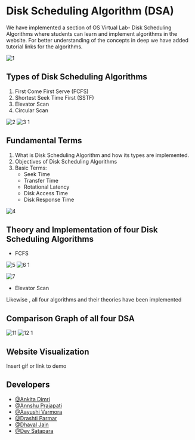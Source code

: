 
# Disk Scheduling Algorithm (DSA)

We have implemented a section of OS Virtual Lab-  Disk Scheduling Algorithms where students can learn and implement algorithms in the website. For better understanding of the concepts in deep we have added tutorial links for the algorithms.

![1](https://user-images.githubusercontent.com/91715629/142756280-6202abcc-67f2-41fc-8207-ff1e10511d8e.jpeg)



## Types of Disk Scheduling Algorithms
1. First Come First Serve (FCFS)
2. Shortest Seek Time First (SSTF)
3. Elevator Scan 
4. Circular Scan

![2](https://user-images.githubusercontent.com/91715629/142756312-710425c0-a46b-43d3-b798-db8dbb0c66ce.jpeg)
![3 1](https://user-images.githubusercontent.com/91715629/142756520-8bd1b477-23ff-458c-8592-22aeea059df9.jpeg)



## Fundamental Terms 
1. What is Disk Scheduling Algorithm and how its types are implemented.
2. Objectives of Disk Scheduling Algorithms
3. Basic Terms:
    * Seek Time
    * Transfer Time
    * Rotational Latency
    * Disk Access Time
    * Disk Response Time

![4](https://user-images.githubusercontent.com/91715629/142756328-75af6283-c8c1-4474-98fb-cbef103c11ba.jpeg)

## Theory and Implementation of four Disk Scheduling Algorithms

* FCFS

![5](https://user-images.githubusercontent.com/91715629/142756377-683bfec3-aa7c-42de-98da-99c5b01cab95.jpeg)
![6 1](https://user-images.githubusercontent.com/91715629/142756590-2dea8160-b080-4ff5-95f1-b976a6425533.jpeg)


![7](https://user-images.githubusercontent.com/91715629/142756401-24d657ca-8a9e-4bef-bb28-975702258bfc.jpeg)

* Elevator Scan

Likewise , all four algorithms and their theories have been implemented

## Comparison Graph of all four DSA

![11](https://user-images.githubusercontent.com/91715629/142756414-f4d1497b-978a-4cfb-91ad-d94026749321.jpeg)
![12 1](https://user-images.githubusercontent.com/91715629/142756640-53d6994b-2ba1-4e09-905b-15501d4fe5d2.jpeg)




## Website Visualization

Insert gif or link to demo


## Developers

- [@Ankita Dimri](https://www.linkedin.com/in/ankita-dimri-8b222819b/)
- [@Annshu Prajapati](https://www.linkedin.com/in/annshu-prajapati-8162101ab)
- [@Aayushi Varmora](https://www.linkedin.com/in/aayushi-varmora-15b1561ab?lipi=urn%3Ali%3Apage%3Ad_flagship3_profile_view_base_contact_details%3Bsdzrr%2FCPR3Wm4SOd5yxjEQ%3D%3D)
- [@Drashti Parmar](https://www.linkedin.com/in/drashti-parmar-5067aa225/)
- [@Dhaval Jain](https://www.linkedin.com/in/jain-dhaval-8488b7187)
- [@Dev Satapara](https://www.linkedin.com/in/dev-satapara-331411222)



